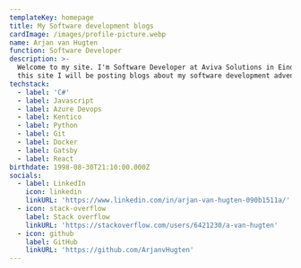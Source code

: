 ```yaml
---
templateKey: homepage
title: My Software development blogs
cardImage: /images/profile-picture.webp
name: Arjan van Hugten
function: Software Developer
description: >-
  Welcome to my site. I'm Software Developer at Aviva Solutions in Eindhoven. On
  this site I will be posting blogs about my software development adventures.
techstack:
  - label: 'C#'
  - label: Javascript
  - label: Azure Devops
  - label: Kentico
  - label: Python
  - label: Git
  - label: Docker
  - label: Gatsby
  - label: React
birthdate: 1998-08-30T21:10:00.000Z
socials:
  - label: LinkedIn
    icon: linkedin
    linkURL: 'https://www.linkedin.com/in/arjan-van-hugten-090b1511a/'
  - icon: stack-overflow
    label: Stack overflow
    linkURL: 'https://stackoverflow.com/users/6421230/a-van-hugten'
  - icon: github
    label: GitHub
    linkURL: 'https://github.com/ArjanvHugten'
---
```

